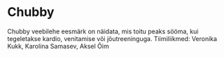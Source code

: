 # Chubby
Chubby veebilehe eesmärk on näidata, mis toitu peaks sööma, kui tegeletakse kardio, venitamise või jõutreeninguga.
Tiimiliikmed: Veronika Kukk, Karolina Samasev, Aksel Õim
